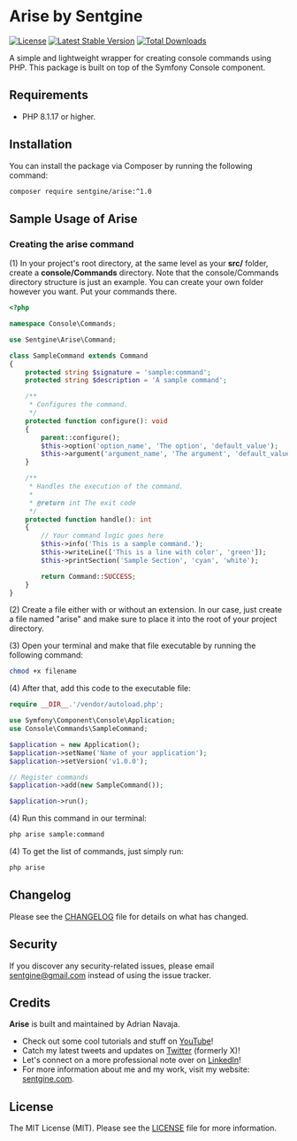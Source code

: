 # Arise by Sentgine

[![License](https://img.shields.io/badge/license-MIT-blue.svg)](LICENSE.md)
[![Latest Stable Version](https://img.shields.io/packagist/v/sentgine/arise.svg)](https://packagist.org/sentgine/arise)
[![Total Downloads](https://img.shields.io/packagist/dt/sentgine/arise.svg)](https://packagist.org/packages/sentgine/arise)

A simple and lightweight wrapper for creating console commands using PHP. This package is built on top of the Symfony Console component.

## Requirements
- PHP 8.1.17 or higher.

## Installation

You can install the package via Composer by running the following command:

```bash
composer require sentgine/arise:^1.0
```

## Sample Usage of Arise

### Creating the arise command

(1) In your project's root directory, at the same level as your **src/** folder, create a **console/Commands** directory. Note that the console/Commands directory structure is just an example. You can create your own folder however you want. Put your commands there.

```php
<?php

namespace Console\Commands;

use Sentgine\Arise\Command;

class SampleCommand extends Command
{
    protected string $signature = 'sample:command';
    protected string $description = 'A sample command';

    /**
     * Configures the command.
     */
    protected function configure(): void
    {
        parent::configure();
        $this->option('option_name', 'The option', 'default_value');
        $this->argument('argument_name', 'The argument', 'default_value');
    }

    /**
     * Handles the execution of the command.
     *
     * @return int The exit code
     */
    protected function handle(): int
    {
        // Your command logic goes here
        $this->info('This is a sample command.');
        $this->writeLine(['This is a line with color', 'green']);
        $this->printSection('Sample Section', 'cyan', 'white');

        return Command::SUCCESS;
    }
}
```

(2) Create a file either with or without an extension. In our case, just create a file named "arise" and make sure to place it into the root of your project directory.

(3) Open your terminal and make that file executable by running the following command:
```bash
chmod +x filename
```
(4) After that, add this code to the executable file:
```php
require __DIR__.'/vendor/autoload.php';

use Symfony\Component\Console\Application;
use Console\Commands\SampleCommand;

$application = new Application();
$application->setName('Name of your application');
$application->setVersion('v1.0.0');

// Register commands
$application->add(new SampleCommand());

$application->run();
```

(4) Run this command in our terminal:
```bash
php arise sample:command
```

(4) To get the list of commands, just simply run:
```bash
php arise
```

## Changelog
Please see the [CHANGELOG](https://github.com/sentgine/arise/blob/main/CHANGELOG.md) file for details on what has changed.

## Security
If you discover any security-related issues, please email sentgine@gmail.com instead of using the issue tracker.

## Credits
**Arise** is built and maintained by Adrian Navaja.
- Check out some cool tutorials and stuff on [YouTube](https://www.youtube.com/@sentgine)!
- Catch my latest tweets and updates on [Twitter](https://twitter.com/sentgine) (formerly X)!
- Let's connect on a more professional note over on [LinkedIn](https://www.linkedin.com/in/adrian-navaja/)!
- For more information about me and my work, visit my website: [sentgine.com](https://www.sentgine.com/).

## License
The MIT License (MIT). Please see the [LICENSE](https://github.com/sentgine/arise/blob/main/LICENSE) file for more information.
